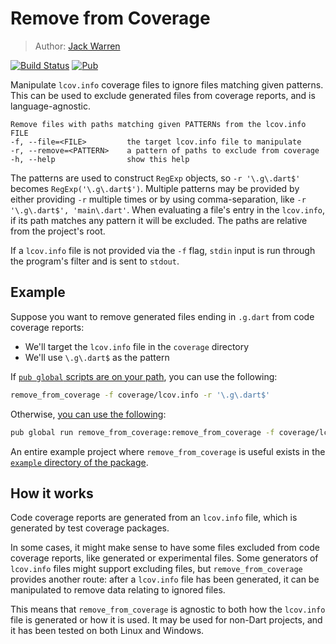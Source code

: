 # Remove from Coverage
> Author: [Jack Warren](https://jackwarren.info)

[![Build Status](https://travis-ci.com/jack-r-warren/remove_from_coverage.svg?branch=master)](https://travis-ci.com/jack-r-warren/remove_from_coverage) [![Pub](https://img.shields.io/pub/v/remove_from_coverage.svg)](https://pub.dartlang.org/packages/remove_from_coverage)

Manipulate `lcov.info` coverage files to ignore files matching given patterns. This can be used to exclude generated files from coverage reports, and is language-agnostic.

```text
Remove files with paths matching given PATTERNs from the lcov.info FILE
-f, --file=<FILE>         the target lcov.info file to manipulate
-r, --remove=<PATTERN>    a pattern of paths to exclude from coverage
-h, --help                show this help
```

The patterns are used to construct `RegExp` objects, so `-r '\.g\.dart$'` becomes `RegExp('\.g\.dart$')`. Multiple patterns may be provided by either providing `-r` multiple times or by using comma-separation, like `-r '\.g\.dart$', 'main\.dart'`. When evaluating a file's entry in the `lcov.info`, if its path matches any pattern it will be excluded. The paths are relative from the project's root.

If a `lcov.info` file is not provided via the `-f` flag, `stdin` input is run through the program's filter and is sent to `stdout`.

## Example
Suppose you want to remove generated files ending in `.g.dart` from code coverage reports:

- We'll target the `lcov.info` file in the `coverage` directory
- We'll use `\.g\.dart$` as the pattern

If [`pub global` scripts are on your path](https://dart.dev/tools/pub/cmd/pub-global#running-a-script-from-your-path), you can use the following:

```bash
remove_from_coverage -f coverage/lcov.info -r '\.g\.dart$'
```

Otherwise, [you can use the following](https://dart.dev/tools/pub/cmd/pub-global#running-a-script-using-pub-global-run):

```bash
pub global run remove_from_coverage:remove_from_coverage -f coverage/lcov.info -r '\.g\.dart$'
```

An entire example project where `remove_from_coverage` is useful exists in the [`example` directory of the package](https://github.com/jack-r-warren/remove_from_coverage/tree/master/example).

## How it works
Code coverage reports are generated from an `lcov.info` file, which is generated by test coverage packages. 

In some cases, it might make sense to have some files excluded from code coverage reports, like generated or experimental files. Some generators of `lcov.info` files might support excluding files, but `remove_from_coverage` provides another route: after a `lcov.info` file has been generated, it can be manipulated to remove data relating to ignored files.

This means that `remove_from_coverage` is agnostic to both how the `lcov.info` file is generated or how it is used. It may be used for non-Dart projects, and it has been tested on both Linux and Windows.
